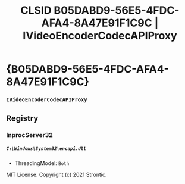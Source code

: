 ﻿---
title: "CLSID B05DABD9-56E5-4FDC-AFA4-8A47E91F1C9C | IVideoEncoderCodecAPIProxy"
excerpt: What is COM-Object CLSID B05DABD9-56E5-4FDC-AFA4-8A47E91F1C9C?
---

# {B05DABD9-56E5-4FDC-AFA4-8A47E91F1C9C}

### `IVideoEncoderCodecAPIProxy`

## Registry


### InprocServer32

##### `C:\Windows\System32\encapi.dll`
* ThreadingModel: `Both`

MIT License. Copyright (c) 2021 Strontic.


